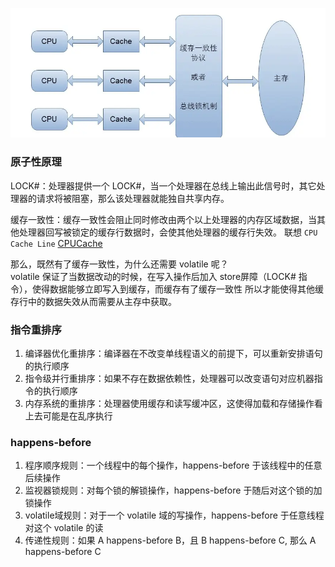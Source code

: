 
![](/img/cpu-lock.webp)

### 原子性原理

LOCK#：处理器提供一个 LOCK#，当一个处理器在总线上输出此信号时，其它处理器的请求将被阻塞，那么该处理器就能独自共享内存。

缓存一致性：缓存一致性会阻止同时修改由两个以上处理器的内存区域数据，当其他处理器回写被锁定的缓存行数据时，会使其他处理器的缓存行失效。
联想 `CPU Cache Line` [CPUCache](/src/Basic/cpu/CPUCache.java)

那么，既然有了缓存一致性，为什么还需要 volatile 呢？  
volatile 保证了当数据改动的时候，在写入操作后加入 store屏障（LOCK# 指令），使得数据能够立即写入到缓存，而缓存有了缓存一致性
所以才能使得其他缓存行中的数据失效从而需要从主存中获取。


### 指令重排序

1. 编译器优化重排序：编译器在不改变单线程语义的前提下，可以重新安排语句的执行顺序
2. 指令级并行重排序：如果不存在数据依赖性，处理器可以改变语句对应机器指令的执行顺序
3. 内存系统的重排序：处理器使用缓存和读写缓冲区，这使得加载和存储操作看上去可能是在乱序执行


### happens-before

1. 程序顺序规则：一个线程中的每个操作，happens-before 于该线程中的任意后续操作
2. 监视器锁规则：对每个锁的解锁操作，happens-before 于随后对这个锁的加锁操作
3. volatile域规则：对于一个 volatile 域的写操作，happens-before 于任意线程对这个 volatile 的读
4. 传递性规则：如果 A happens-before B，且 B happens-before C, 那么 A happens-before C